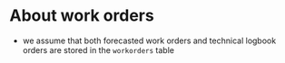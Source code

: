 # About work orders

- we assume that both forecasted work orders and technical logbook orders are stored in the `workorders` table

